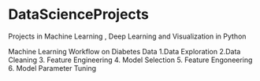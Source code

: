 # DataScienceProjects
Projects in Machine Learning , Deep Learning and Visualization in Python

Machine Learning Workflow on Diabetes Data
1.Data Exploration
2.Data Cleaning
3. Feature Engineering
4. Model Selection
5. Feature Engoneering
6. Model Parameter Tuning

